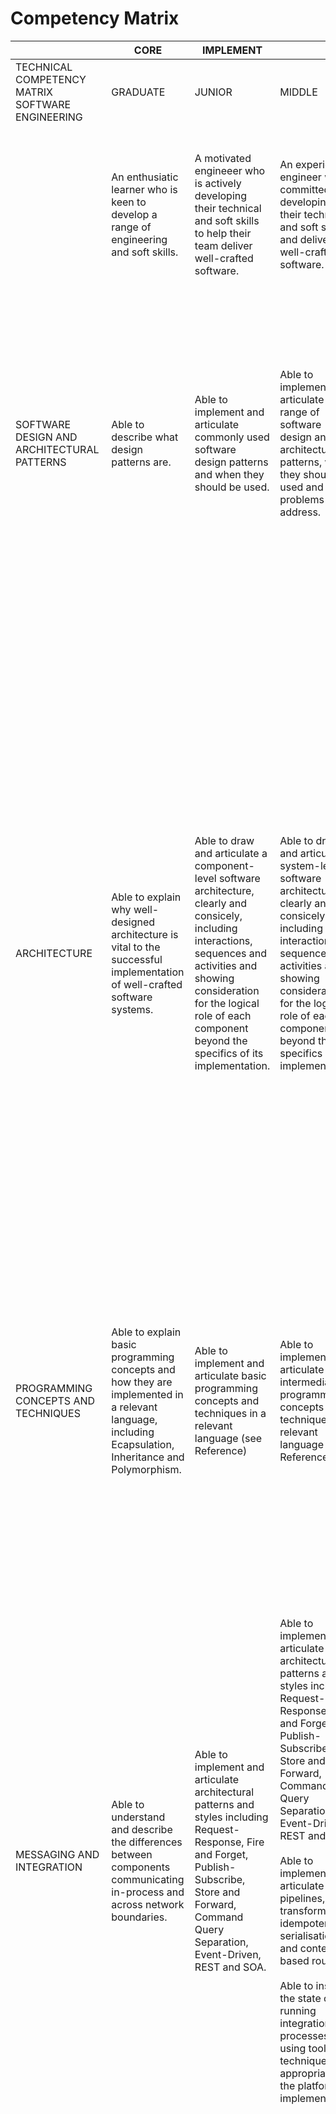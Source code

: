 # Competency Matrix


|                                                                                       | CORE                                                                                                                                                                                                                                                                                                                                                                                                          | IMPLEMENT                                                                                                                                                                                                                                                                                                                                                                 |                                                                                                                                                                                                                                                                                                                                                                                                                                                                                                                                                                                                                | GUIDE                                                                                                                                                                                                                                                                                                                                                                                                                                                                                                                                                                                                                                                                                                                                                                                                                                                                                                        |                                                                                                                                                                                                                                                                                                                                                                                                                                                                                                                                                                                                                                                                                                                                                                                                                                                                                                                                                                                                                                                                                                                                                                                                                                                                                                                                                                                                                                                                                                                                                                                           | TRANSLATE                                                                                                                                                                                                                                                                                                                                                                                                                                                                                                                                                                                                                                                                                                                                                                                                                                                                                                                                                                                                                                                                      |
| ------------------------------------------------------------------------------------- | ------------------------------------------------------------------------------------------------------------------------------------------------------------------------------------------------------------------------------------------------------------------------------------------------------------------------------------------------------------------------------------------------------------- | ------------------------------------------------------------------------------------------------------------------------------------------------------------------------------------------------------------------------------------------------------------------------------------------------------------------------------------------------------------------------- | -------------------------------------------------------------------------------------------------------------------------------------------------------------------------------------------------------------------------------------------------------------------------------------------------------------------------------------------------------------------------------------------------------------------------------------------------------------------------------------------------------------------------------------------------------------------------------------------------------------- | ------------------------------------------------------------------------------------------------------------------------------------------------------------------------------------------------------------------------------------------------------------------------------------------------------------------------------------------------------------------------------------------------------------------------------------------------------------------------------------------------------------------------------------------------------------------------------------------------------------------------------------------------------------------------------------------------------------------------------------------------------------------------------------------------------------------------------------------------------------------------------------------------------------ | ----------------------------------------------------------------------------------------------------------------------------------------------------------------------------------------------------------------------------------------------------------------------------------------------------------------------------------------------------------------------------------------------------------------------------------------------------------------------------------------------------------------------------------------------------------------------------------------------------------------------------------------------------------------------------------------------------------------------------------------------------------------------------------------------------------------------------------------------------------------------------------------------------------------------------------------------------------------------------------------------------------------------------------------------------------------------------------------------------------------------------------------------------------------------------------------------------------------------------------------------------------------------------------------------------------------------------------------------------------------------------------------------------------------------------------------------------------------------------------------------------------------------------------------------------------------------------------------- | ------------------------------------------------------------------------------------------------------------------------------------------------------------------------------------------------------------------------------------------------------------------------------------------------------------------------------------------------------------------------------------------------------------------------------------------------------------------------------------------------------------------------------------------------------------------------------------------------------------------------------------------------------------------------------------------------------------------------------------------------------------------------------------------------------------------------------------------------------------------------------------------------------------------------------------------------------------------------------------------------------------------------------------------------------------------------------ |
| TECHNICAL<br>COMPETENCY<br>MATRIX<br>SOFTWARE ENGINEERING                             | GRADUATE                                                                                                                                                                                                                                                                                                                                                                                                      | JUNIOR                                                                                                                                                                                                                                                                                                                                                                    | MIDDLE                                                                                                                                                                                                                                                                                                                                                                                                                                                                                                                                                                                                         | SENIOR                                                                                                                                                                                                                                                                                                                                                                                                                                                                                                                                                                                                                                                                                                                                                                                                                                                                                                       | LEAD                                                                                                                                                                                                                                                                                                                                                                                                                                                                                                                                                                                                                                                                                                                                                                                                                                                                                                                                                                                                                                                                                                                                                                                                                                                                                                                                                                                                                                                                                                                                                                                      | SOLUTION ARCHITECT                                                                                                                                                                                                                                                                                                                                                                                                                                                                                                                                                                                                                                                                                                                                                                                                                                                                                                                                                                                                                                                             |
|  | An enthusiatic learner who is keen to develop a range of engineering and soft skills.                                                                                                                                                                                                                                                                            | A motivated engineeer who is actively developing their technical and soft skills to help their team deliver well-crafted software.                                                                                                                                                                                                                                              | An experienced engineer who is committed to developing their technical and soft skills and delivering well-crafted software.                                                                                                                                                                                                                                                                                                                                                                                                                                            | An experienced engineer with deep technical skills who pro-actively contributes to the team and is passionate about delivering high-quality, well-crafted software.                                                                                                                                                                                                                                                                                                                                                                                                                                                                                                                                                                                                                                                                                | A respected leader and highly experienced engineer with exceptional technical skills and an open, collaborative approach who has the drive and passion to bring out the very best in their team and the software it delivers.                                                                                                                                                                                                                                                                                                                                                                                                                                                                                                                                                                                                                                                                                                                                                                                                                                                                                                                                                                                                                                                                                                                                                                                                                                                                                                                                   | A confident, authoritative and respected subject matter expert in engineering with a breadth and depth of technical skills and delivery experience, honed through the design and implementation of complex architectures across multi-discipline teams.
| SOFTWARE DESIGN AND ARCHITECTURAL PATTERNS                                            | Able to describe what design patterns are.                                                                                                                                                                                                                                                                                                                                                                    | Able to implement and articulate commonly used software design patterns and when they should be used.                                                                                                                                                                                                                                                                     | Able to implement and articulate a range of software design and architectural patterns, when they should be used and what problems they address.                                                                                                                                                                                                                                                                                                                                                                                                                                                               | Able to implement and articulate a broad range of software design and architectural patterns, when they should be used, alternatives which could be considered and the practical considerations of implementing them in a relevant language.                                                                                                                                                                                                                                                                                                                                                                                                                                                                                                                                                                                                                                                                 | Able to evaluate, select, articulate and implement the majority of software design and architectural patterns, when they should be used, alternatives which could be considered and the practical considerations of implementing them in a relevant language.<br><br>Guides the team through implementation and approach, ensuring they understand the reasoning and benefits.                                                                                                                                                                                                                                                                                                                                                                                                                                                                                                                                                                                                                                                                                                                                                                                                                                                                                                                                                                                                                                                                                                                                                                                                            | Able to articulate and guide the evaluation, selection and implementation of a broad range of software design and architectural patterns, when they should be used, alternatives which could be considered and the practical considerations of implementing them in a relevant language.                                                                                                                                                                                                                                                                                                                                                                                                                                                                                                                                                                                                                                                                                                                                                                                       |
| ARCHITECTURE                                                                          | Able to explain why well-designed architecture is vital to the successful implementation of well-crafted software systems.                                                                                                                                                                                                                                                                                    | Able to draw and articulate a component-level software architecture, clearly and consicely, including  interactions, sequences and activities and showing consideration for the logical role of each component beyond the specifics of its implementation.                                                                                                                | Able to draw and articulate a system-level software architecture, clearly and consicely, including interactions, sequences and activities and showing consideration for the logical role of each component beyond the specifics of its implementation.                                                                                                                                                                                                                                                                                                                                                         | Able to draw and articulate a complete, end-to-end solution architecture, clearly and concisely, including enterprise and integration patterns, transport and security protocols, consistency models and how it supports non-functional requirements such as performance, scalability and resiliance.                                                                                                                                                                                                                                                                                                                                                                                                                                                                                                                                                                                                        | Able to draw and articulate a complete, end-to-end solution architecture, clearly and concisely, including enterprise and integration patterns, transport and security protocols, consistency models and how it supports non-functional requirements such as performance, scalability and resiliance.<br><br>Able to design and justify a coherent solution architecture to meet a specific set of requirements.<br><br>Able to apply a combination of knowledge and pertinent questioning to comprehend a solution architecture on sight.<br><br>Able to translate complex, distrbuted architectures into simple, maintainable, well-engineered software solutions.                                                                                                                                                                                                                                                                                                                                                                                                                                                                                                                                                                                                                                                                                                                                                                                                                                                                                                                      | Able to draw and articulate a complete, end-to-end solution architecture, clearly and concisely, including enterprise and integration patterns, transport and security protocols, consistency models and how it supports non-functional requirements such as performance, scalability and resiliance.<br><br>Able to design and justify a coherent, well-considered, end-to-end solution architecture which meets functional and non-functional requirements.<br><br>Able to apply a combination of knowledge, experience and pertinent questioning to comprehend and challenge a complex, distributed architecture on sight.<br><br>Able to translate complex, distrbuted architectures into simple, maintainable, well-engineered software solutions and, drawing on experience, guide their implementation as part of a larger architecture implementation, co-ordinating and collaborating with other engineering teams and areas of the business, to realise the functional and non-functional requirements as a production-ready delivery.                               |
| PROGRAMMING CONCEPTS AND TECHNIQUES                                                   | Able to explain basic programming concepts and how they are implemented in a relevant language, including Ecapsulation, Inheritance and Polymorphism.                                                                                                                                                                                                                                                         | Able to implement and articulate basic programming concepts and techniques in a relevant language (see Reference)                                                                                                                                                                                                                                                         | Able to implement and articulate intermediate programming concepts and techniques in a relevant language (see Reference)                                                                                                                                                                                                                                                                                                                                                                                                                                                                                       | Able to implement and articulate advanced programming concepts and techniques in a relevant language (see Reference)                                                                                                                                                                                                                                                                                                                                                                                                                                                                                                                                                                                                                                                                                                                                                                                         | Able to implement and articulate, in detail, advanced programming concepts and techniques in a relevant language (see Reference)                                                                                                                                                                                                                                                                                                                                                                                                                                                                                                                                                                                                                                                                                                                                                                                                                                                                                                                                                                                                                                                                                                                                                                                                                                                                                                                                                                                                                                                          | Able to articulate and guide the implementation of advanced programming concepts and techniques in a relevant language (see Reference), drawing from first-hand experience.                                                                                                                                                                                                                                                                                                                                                                                                                                                                                                                                                                                                                                                                                                                                                                                                                                                                                                    |
| MESSAGING AND INTEGRATION                                                             | Able to understand and describe  the differences between components communicating in-process and across network boundaries.                                                                                                                                                                                                                                                                                   | Able to implement and articulate  architectural patterns and styles including Request-Response, Fire and Forget, Publish-Subscribe, Store and Forward, Command Query Separation, Event-Driven, REST and SOA.                                                                                                                                                              | Able to implement and articulate  architectural patterns and styles including Request-Response, Fire and Forget, Publish-Subscribe, Store and Forward, Command Query Separation, Event-Driven, REST and SOA.<br><br>Able to implement and articulate pipelines, transformation, idempotency, serialisation and content-based routing.<br><br>Able to inspect the state of running integration processes using tools and techniques appropriate to the platform or implementation.                                                                                                                              | Able to implement and articulate  architectural patterns and styles including Request-Response, Fire and Forget, Publish-Subscribe, Store and Forward, Command Query Separation, Event-Driven, REST and SOA.<br><br>Able to implement and articulate pipelines, transformation, idempotency, serialisation, content-based routing, channel security and message integrity.<br><br>Able to debug and diagnose issues in integration using tools and techniques appropriate to the platform or implementation.                                                                                                                                                                                                                                                                                                                                                                                                 | Able to implement and articulate  architectural patterns and styles including Request-Response, Fire and Forget, Publish-Subscribe, Store and Forward, Command Query Separation, Event-Driven, REST and SOA and select appropriate approaches to meet requirements.<br><br>Able to implement and articulate pipelines, transformation, idempotency, serialisation, content-based routing, channel security and message integrity and ensure that these approaches align with those in upstream/downstream systems.<br><br>Able to debug and diagnose issues in integration using tools and techniques appropriate to the platform or implementation.<br><br>Able to implement and articulate mitigation approaches for problem scenarios such as transient faults, transfer failures, poison messages and floodgates and ensure that these provide the best possible foundation for operational support.                                                                                                                                                                                                                                                                                                                                                                                                                                                                                                                                                                                                                                                                                  | Able to articulate  and guide the implemention of architectural patterns and styles including Request-Response, Fire and Forget, Publish-Subscribe, Store and Forward, Command Query Separation, Event-Driven, REST and SOA and select appropriate approaches to meet requirements, which are co-ordinated across teams and align to the overall roadmap.<br><br>Able to articulate and guide the implemention of pipelines, transformation, idempotency, serialisation, content-based routing, channel security and message integrity and ensure that these approaches align with those in upstream/downstream systems.<br><br>Able to draw on knowledge and experience to aid troubleshooting issues in integration using tools and techniques appropriate to the platform or implementation.<br><br>Able to articulate and guide the implementation of mitigation approaches for problem scenarios such as transient faults, transfer failures, poison messages and floodgates and ensure that these provide the best possible foundation for operational support.          |
| PERFORMANCE & SCALABILITY                                                             | Able to describe the differences between performance and scalability.<br><br>Demonstrates consideration of both when writing code.<br><br>Able to measure and optimise the performance of small units of code.                                                                                                                                                                                                | Able to articulate the differences between performance and scalability.<br><br>Demonstrates consideration of both when writing code.<br><br>Able to measure and optimise the performance of complete components.                                                                                                                                                          | Able to articulate the differences between performance and scalability.<br><br>Demonstrates an understanding of both when writing code.<br><br>Able to measure and optimise the performance of multiple, integrated components.<br><br>Able to implement scalability in software solutions based on pre-defined approaches.                                                                                                                                                                                                                                                                                    | Able to articulate the differences between performance and scalability and the trade-offs between the two.<br><br>Demonstrates an understanding of both when writing code.<br><br>Able to measure, debug and optimise the performance of multiple, integrated components.<br><br>Able to implement and measure scalability in software solutions based on non-functional requirements.                                                                                                                                                                                                                                                                                                                                                                                                                                                                                                                       | Able to articulate the differences between performance and scalability and the trade-offs between the two.<br><br>Demonstrates an understanding of both when writing code, based on a deep technical knowledge of the implementation of underlying components of the development framework and the effects of hardware and infrastructure capabilities. Actively guides the team in taking the most suitable approaches to implementation.<br><br>Able to measure, debug and optimise the performance of multiple, integrated components across system boundaries, drawing on a technical knowledge of the implementation of interactions between system boundaries and instrumentation techniques.<br><br>Able to design, implement, measure, debug and optimise scalability in software solutions based on non-functional requirements, across multiple, distributed systems.                                                                                                                                                                                                                                                                                                                                                                                                                                                                                                                                                                                                                                                                                                           | Able to articulate the differences between performance and scalability and be confident in making informed and pragmatic decisions on the optimal balance between the two to meet a given set of requirements.<br><br>Demonstrates an authoritative understanding of both in real-world scenarios, drawing from knowledge and experience of development frameworks and hardware and infrastructure capabilities. Pro-actively establishes best practices the team in taking the most suitable approaches to implementation.<br><br>Able to provide guidance and hands-on support to measure, debug and optimise the performance of multiple, integrated components across system boundaries, drawing on a technical knowledge of the implementation of interactions between system boundaries and instrumentation techniques.<br><br>Able to provide guidance and hands-on support in the design, implemention, measurement, troubleshooting and optimisation of scalability in software solutions based on non-functional requirements, across multiple, distributed systems. |
| DATA                                                                                  | Able to describe the difference between relational and non-relational data stores.<br><br>Able to implement simple data models.<br><br>Able to perform basic CRUD operations on a data store.                                                                                                                                                                                                                 | Able to articulate the difference between relational and non-relational data stores.<br><br>Able to design and implement simple data models.<br><br>Able to implement basic CRUD operations on a data store and apply filtering, ordering and aggregation.                                                                                                                | Able to articulate the main types of structured data storage - including Relational, Key-Value, Column, Document and Object - as well as the two main approaches to consistency - ACID and BASE.<br><br>Able to design and implement multiple-entity data models.<br><br>Able to implement CRUD operations designed for concurrency on a data store and apply filtering, ordering and aggregation.                                                                                                                                                                                                             | Able to articulate, in detail, the main types of structured data storage - including Relational, Key-Value, Column, Document and Object - as well as the two main approaches to consistency - ACID and BASE - and the trade-offs between the two.<br><br>Able to design and implement complex data models which include multiple entities, relationships and/or hierarchies.<br><br>Able to design implement and debug CRUD operations designed for concurrency on a data store and apply filtering, ordering, aggregation, transformation and composition.                                                                                                                                                                                                                                                                                                                                                  | Able to articulate, in detail, the main types of structured data storage - including Relational, Key-Value, Column, Document and Object - as well as the two main approaches to consistency - ACID and BASE - and the trade-offs between the two.<br><br>Able to design and implement complex, distributed data models which include multiple entities, relationships and/or hierarchies and demonstrate consideration for consistency, availability and partition tolerance requirements.<br><br>Able to design, implement and debug complex or long-running CRUD operations designed for concurrency on multiple, distributed data stores and apply filtering, ordering, aggregation, transformation and composition.                                                                                                                                                                                                                                                                                                                                                                                                                                                                                                                                                                                                                                                                                                                                                                                                                                                                   | Able to articulate and guide the selection and implementation of the main types of structured data storage - including Relational, Key-Value, Column, Document and Object - as well as the two main approaches to consistency - ACID and BASE - and the trade-offs between the two.<br><br>Able to draw on experience and knowledge to provide guidance and hands-on support in the design and implementation of complex, distributed data models which include multiple entities, relationships and/or hierarchies and demonstrate consideration for consistency, availability and partition tolerance requirements.<br><br>Able to draw on experience and knowledge to provide guidance and hands-on support in the design, implementation and best practices of complex or long-running CRUD operations designed for concurrency on multiple, distributed data stores which apply filtering, ordering, aggregation, transformation and composition.                                                                                                                         |
| TOOLS AND TECHNOLOGIES                                                                | Able to describe the basic purposes of the tools and technologies used by the team, including software development and test automation frameworks, continuous integration and delivery, data management, and reporting, diagnostics and telemtry and any other tools used to support development and support.                                                                                                 | Able to articulate the purposes of the tools and technologies used by the team.<br><br>Able to use the basic functionality of these tools and technologies effectively in day-to-day engineering.                                                                                                                                                                         | Able to articulate, in detail, the tools and technologies used by the team, where they are used and for what purpose.<br><br>Able to use these tools and technologies confidently and effectively in day-to-day engineering.                                                                                                                                                                                                                                                                                                                                                                                   | Able to articulate, in detail, the tools and technologies used by the team, why they were selected, where they are used and for what purpose and also describe the tools and technologies used by related teams.<br><br>Able to draw upon a deep knowledge of these tools to implement complex engineering approaches confidently and effectively.                                                                                                                                                                                                                                                                                                                                                                                                                                                                                                                                                           | Able to articulate, in detail, the tools and technologies used by the team and related teams, why they were selected, where they are used and for what purpose, as well as alternative options and how they compare.<br><br>Able to draw upon a deep knowledge and understanding of these tools to determine the approach to, and implementation of, complex engineering challenges, confidently and effectively.<br><br>Able to evaluate and select tools and technologies to meet the  engineering challenges of the team, taking into account requirements, complexity, maintenance and architectural direction.                                                                                                                                                                                                                                                                                                                                                                                                                                                                                                                                                                                                                                                                                                                                                                                                                                                                                                                                                                       | Able to articulate, in detail, the tools and technologies used by all teams in a given area of responsibility, why they were selected, where they are used and for what purpose, as well as alternative options and how they compare.<br><br>Able to draw upon knowledge and experience so as to act as an authoritative and effective guide to teams in the approach to, and the implementation of, complex engineering challenges.<br><br>Able to evaluate and select tools and technologies to meet the  engineering challenges across teams, balancing this with organisational requirements, complexity, maintenance and architectural direction<br><br>Demonstrates consideration of the total cost of ownership and economy of scale in evaluating both new and existing tools and technologies. Ensures that there is is a high degree of transparency in the process, that the greatest scope of shared benefit is achieved and that there is no contention with similar activities activies in other areas of the business.                                          |
| DEVELOPMENT LIFECYCLE                                                                 | Able to explain the benefits of having separate environments for development, test and production.<br><br>Able to explain the benefits of separating source control and configuration management and how they come together at build/deploy time.<br><br>Able to describe what kinds of  documentation can be used to describe a system and what information is needed to release it into a new environement. | Able to describe the development, test and production environments used by the team and how they are provisioned.<br><br>Able to build, package and deploy software through environments; manage configuration settings and check the success of a deployment.<br><br>Able to find, understand and contribute to the team's documentation about the products it develops. | Able to articulate the development, test and production environments used by the team and how they are provisioned. Able to execute the provisioning of new environments through a repeatable, automated process.<br><br>Able to build, package and deploy software through environments; make small changes and improvements to the build and deploy process; define and manage configuration settings and verify the success of a deployment.<br><br>Able to find, understand and contribute to the team's documentation about the products it develops as well as the documentation created by other teams. | Able to articulate the development, test and production environments used by the team and how they are provisioned. Able to modify and execute the provisioning of new environments through a repeatable, automated process and troubleshoot environmental issues.<br><br>Able to build, package and deploy software through environments; make changes and improvements to the build and deploy process; define and manage configuration settings and troubleshoot deployment issues.<br><br>Able to define and contribute to the team's documentation about the products it develops as well as the documentation created by other teams.<br><br>Able to prepare for and support a production release, including creating appropriate documentation; communicating changes and setting expectations clearly and in good time; co-ordinating with other teams and ensuring a graceful rollback is possible. | Responsible for defining, planning and co-ordinating the development, test and production environments used by the team and the process of provisioning them, in close collaboration with the Solution Architect to ensure they align with the defined architecture. Able to baseline, script, execute and pro-actively refine the provisioning of new environments through a repeatable, automated process and troubleshoot environmental issues. Actively shares this knowledge, ensuring that all team members fully understand the process and can execute it with confidence.<br><br>Responsible for the build, package and deploy process of software through environments, including identifying and co-ordinating technical dependencies with other teams; identifying, co-ordinating and implementing changes and improvements to the process; defining, managing and co-ordinating configuration settings and troubleshooting deployment issues, pro-actively collaborating with other teams as appropriate.<br><br>Responsible for the team's documentation about the products it develops, ensuring that it is coherent, visible and up-to-date. Able to find and understand other teams' documentation and contribute to it if required.<br><br>Responsible for ensuring, as far as practically possible, the successful release of the team's software into production, including creating appropriate documentation; communicating changes and setting expectations clearly and in good time; co-ordinating with other teams and ensuring a graceful rollback is possible. | Ensures that the process of building, packaging and deploying software through environments, across teams, is done in a consistent, transparent way which adheres to the processes and principles set out by engineering leadership.<br><br>Works with teams to promote best practice, improve automation and reduce risk in the release of software. Ensures that knowledge is shared across teams and with the wider engineering organisation and that new approaches are agreed and adopted.<br><br>Actively ensures that technical depencies are co-ordinated between teams and that a clear, timely, collaborative and repeatable technical approach is followed when releasing software so that risk is mitigated.<br><br><br>                                                                                                                                                                                                                                                                                                                                           |
| CODE QUALITY                                                                          | Able to explain the purpose and benefits of test-driven development, automated unit testing and static code quality analysis tools.                                                                                                                                                                                                                                                                           | Able to understand and articulate the purpose and benefits of test-driven development, automated unit testing and static code quality analysis tools and use these tools and approaches consistently to improve code quality                                                                                                                                              | Creates tested software engineering solutions. Rigoroulsy applies static code quality analysis tools.                                                                                                                                                                                                                                                                                                                                                                                                                                                                                                          | Creates fully automated tested software engineering solutions with a focus on continuous integration and continuous deployment. Rigoroulsy applies static code quality analysis tools.                                                                                                                                                                                                                                                                                                                                                                                                                                                                                                                                                                                                                                                                                                                       | Sets an example to the team in practising a test first approach to software engineering solutions with a focus on automation continuous integration and continuous deployment and ensures the team. Rigoroulsy applies and maintains static code quality analysis tools and uses the results to help develop the team. Has a full understanding of how code style impacts debugging and general problem solving and promotes good coding style within the team.                                                                                                                                                                                                                                                                                                                                                                                                                                                                                                                                                                                                                                                                                                                                                                                                                                                                                                                                                                                                                                                                                                                           | Promotes a test-first approach to software engineering solutions and a co-ordinated approach to automation, continuous integration and continuous deployment across teams and the wider technology organisation. Monitors and refines static code quality analysis tools continuously to identify areas of improvement and pro-actively works with teams to help develop and strengthen them. Has a full understanding of how code style impacts debugging and general problem solving and promotes these across teams.                                                                                                                                                                                                                                                                                                                                                                                                                                                                                                                                                        |
| CODE CRAFTSMANSHIP                                                                    | Able to describe why well-crafted software mitigates the need for extensive documentation.                                                                                                                                                                                                                                                                                                                    | Able to articulate why well-crafted software mitigates the need for extensive documentation and strives to craft code which meets these goals.                                                                                                                                                                                                                            | Implements well-crafted software which does not require extensive documentation and strives to adhere to the principles of SOLID, YAGNI, KISS and DRY.                                                                                                                                                                                                                                                                                                                                                                                                                                                         | Implements well-crafted software which does not require extensive documentation and which adheres to the principles of SOLID, YAGNI, KISS and DRY.                                                                                                                                                                                                                                                                                                                                                                                                                                                                                                                                                                                                                                                                                                                                                           | Actively works with the team to ensure that it produces well-crafted software which does not require extensive documentation and which adheres to the principles of SOLID, YAGNI, KISS and DRY. Balances bespoke development with readily available packages.                                                                                                                                                                                                                                                                                                                                                                                                                                                                                                                                                                                                                                                                                                                                                                                                                                                                                                                                                                                                                                                                                                                                                                                                                                                                                                                             | Actively guides the teams to produce well-crafted software which does not require extensive documentation and which adheres to the principles of SOLID, YAGNI, KISS and DRY. Ensures that engineering choices an approaches balance bespoke development with readily available packages.                                                                                                                                                                                                                                                                                                                                                                                                                                                                                                                                                                                                                                                                                                                                                                                       |
| CODE REVIEW                                                                           | Understands feedback from code reviews and consequently implements appropriate changes in code and approaches                                                                                                                                                                                                                                                                                                 | Participates in code reviews with only some input.                                                                                                                                                                                                                                                                                                                        | Participates on code reviews and actively reviews code written by other engineers.                                                                                                                                                                                                                                                                                                                                                                                                                                                                                                                             | Participates on code reviews and actively reviews code written by other engineers. Drives the code review process within their team.                                                                                                                                                                                                                                                                                                                                                                                                                                                                                                                                                                                                                                                                                                                                                                         | Participates on code reviews and actively reviews code written by other engineers. Drives the code review process within the team.                                                                                                                                                                                                                                                                                                                                                                                                                                                                                                                                                                                                                                                                                                                                                                                                                                                                                                                                                                                                                                                                                                                                                                                                                                                                                                                                                                                                                                                        | Ensures that the code review process is active, efficient and beneficial. Continuously reviews the code produced by teams, including third party teams, to ensure that it adheres to ASOS patterns and pratices.                                                                                                                                                                                                                                                                                                                                                                                                                                                                                                                                                                                                                                                                                                                                                                                                                                                               |